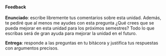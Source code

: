 #### Feedback

**Enunciado**: escribe libremente tus comentarios sobre esta unidad. Además, 
te pediré que al menos me ayudes con esta pregunta ¿Qué crees que se pueda mejorar en 
esta unidad para los próximos semestres? Todo lo que escribas será de gran ayuda para 
mejorar la unidad en el futuro.

**Entrega**: responde a las preguntas en tu bitácora y justifica tus respuestas con 
argumentos precisos.


